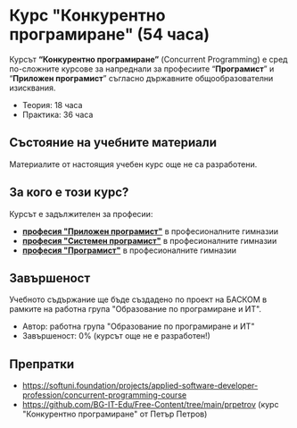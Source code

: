 # Курс "Конкурентно програмиране" (54 часа)

Курсът **“Конкурентно програмиране”** (Concurrent Programming) е сред по-сложните курсове за напреднали за професиите “**Програмист**” и “**Приложен програмист**” съгласно държавните общообразователни изисквания.
 - Теория: 18 часа
 - Практика: 36 часа

## Състояние на учебните материали

Материалите от настоящия учебен курс още не са разработени.

## За кого е този курс?

Курсът е задължителен за професии:
 - [**професия "Приложен програмист"**](https://github.com/BG-IT-Edu/School-Programming/tree/main/Courses/Applied-Programmer) в професионалните гимназии
 - [**професия "Системен програмист"**](https://github.com/BG-IT-Edu/School-Programming/tree/main/Courses/System-Programmer) в професионалните гимназии
 - [**професия "Програмист"**](https://github.com/BG-IT-Edu/School-Programming/tree/main/Courses/Programmer) в професионалните гимназии

## Завършеност

Учебното съдържание ще бъде създадено по проект на БАСКОМ в рамките на работна група "Образование по програмиране и ИТ".
 - Автор: работна група "Образование по програмиране и ИТ"
 - Завършеност: 0% (курсът още не е разработен!)

## Препратки
 - https://softuni.foundation/projects/applied-software-developer-profession/concurrent-programming-course
 - https://github.com/BG-IT-Edu/Free-Content/tree/main/prpetrov (курс "Конкурентно програмиране" от Петър Петров)

